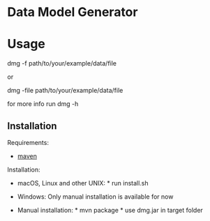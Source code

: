 # Data Model Generator
# Usage
dmg -f path/to/your/example/data/file

or

dmg -file path/to/your/example/data/file

for more info run dmg -h

## Installation
Requirements: 
* [maven](https://maven.apache.org)

Installation:
* macOS, Linux and other UNIX:
       * run install.sh
* Windows: Only manual installation is available for now

* Manual installation:
       * mvn package
       * use dmg.jar in target folder

